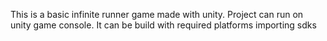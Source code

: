This is a basic infinite runner game made with unity.
Project can run on unity game console.
It can be build with required platforms importing sdks
